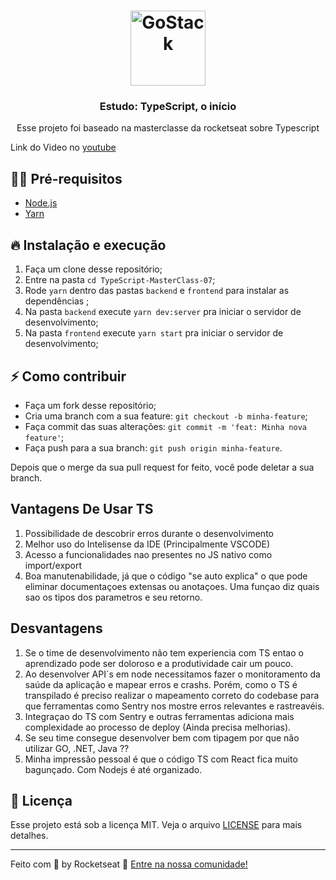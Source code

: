 <h1 align="center">
  <img alt="GoStack" src="https://rocketseat-cdn.s3-sa-east-1.amazonaws.com/masterclass.png" width="120px" />
</h1>

<h3 align="center">
  Estudo: TypeScript, o início
</h3>

<p align="center">Esse projeto foi baseado na masterclasse da rocketseat sobre Typescript</p>

Link do Video no [youtube](https://www.youtube.com/watch?v=0mYq5LrQN1s)


## ✋🏻 Pré-requisitos

- [Node.js](https://nodejs.org/en/)
- [Yarn](https://yarnpkg.com/pt-BR/docs/install)

## 🔥 Instalação e execução

1. Faça um clone desse repositório;
2. Entre na pasta `cd TypeScript-MasterClass-07`;
3. Rode `yarn` dentro das pastas `backend` e `frontend` para instalar as dependências ;
4. Na pasta `backend` execute `yarn dev:server` pra iniciar o servidor de desenvolvimento;
5. Na pasta `frontend` execute `yarn start` pra iniciar o servidor de desenvolvimento;

## ⚡️ Como contribuir

- Faça um fork desse repositório;
- Cria uma branch com a sua feature: `git checkout -b minha-feature`;
- Faça commit das suas alterações: `git commit -m 'feat: Minha nova feature'`;
- Faça push para a sua branch: `git push origin minha-feature`.

Depois que o merge da sua pull request for feito, você pode deletar a sua branch.

## Vantagens De Usar TS

1. Possibilidade de descobrir erros durante o desenvolvimento 
2. Melhor uso do Intelisense da IDE (Principalmente VSCODE)
3. Acesso a funcionalidades nao presentes no JS nativo como import/export
4. Boa manutenabilidade, já que o código "se auto explica" o que pode eliminar documentaçoes extensas ou anotaçoes. Uma funçao diz quais sao os tipos dos parametros e seu retorno.


## Desvantagens

1. Se o time de desenvolvimento não tem experiencia com TS entao o aprendizado pode ser doloroso e a produtividade cair um pouco.
2. Ao desenvolver API`s em node necessitamos fazer o monitoramento da saúde da aplicação e mapear erros e crashs. Porém, como o TS é transpilado é preciso realizar o mapeamento correto do codebase para que ferramentas como Sentry nos mostre erros relevantes e rastreavéis.
3. Integraçao do TS com Sentry e outras ferramentas adiciona mais complexidade ao processo de deploy (Ainda precisa melhorias).
4. Se seu time consegue desenvolver bem com tipagem por que não utilizar GO, .NET, Java ??
5. Minha impressão pessoal é que o código TS com React fica muito bagunçado. Com Nodejs é até organizado.

## 📝 Licença

Esse projeto está sob a licença MIT. Veja o arquivo [LICENSE](LICENSE.md) para mais detalhes.

---

Feito com 💖 by Rocketseat 👋 [Entre na nossa comunidade!](https://discordapp.com/invite/gCRAFhc)

